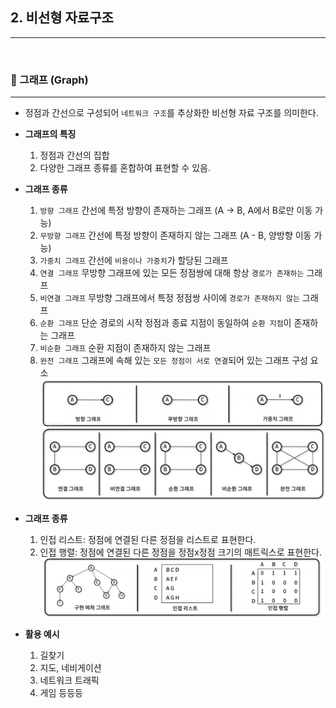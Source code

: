 ## 2. 비선형 자료구조

---

<br>

### 📌 그래프 (Graph)

---

- 정점과 간선으로 구성되어 `네트워크 구조`를 추상화한 비선형 자료 구조를 의미한다.
- **그래프의 특징**

  1. 정점과 간선의 집합
  2. 다양한 그래프 종류를 혼합하여 표현할 수 있음.

- **그래프 종류**

  1. `방향 그래프` 간선에 특정 방향이 존재하는 그래프 (A → B, A에서 B로만 이동 가능)
  2. `무방향 그래프` 간선에 특정 방향이 존재하지 않는 그래프 (A - B, 양방향 이동 가능)
  3. `가중치 그래프` 간선에 `비용이나 가중치`가 할당된 그래프
  4. `연결 그래프` 무방향 그래프에 있는 모든 정점쌍에 대해 항상 `경로가 존재하는` 그래프
  5. `비연결 그래프` 무방향 그래프에서 특정 정점쌍 사이에 `경로가 존재하지 않는` 그래프
  6. `순환 그래프` 단순 경로의 시작 정점과 종료 지점이 동일하여 `순환 지점`이 존재하는 그래프
  7. `비순환 그래프` 순환 지점이 존재하지 않는 그래프
  8. `완전 그래프` 그래프에 속해 있는 `모든 정점이 서로 연결`되어 있는 그래프
     구성 요소
     ![구성사진](./graph.png)

- **그래프 종류**

  1. 인접 리스트: 정점에 연결된 다른 정점을 리스트로 표현한다.
  2. 인접 행렬: 정점에 연결된 다른 정점을 정점x정점 크기의 매트릭스로 표현한다.
     ![](./graph2.png)

- **활용 예시**

  1. 길찾기
  2. 지도, 네비게이션
  3. 네트워크 트래픽
  4. 게임 등등등
